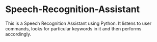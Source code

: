 # Speech-Recognition-Assistant
This is a Speech Recognition Assistant using Python.  It listens to user commands, looks for particular keywords in it and then performs accordingly.
